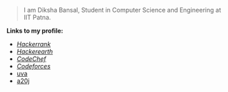 >I am Diksha Bansal, Student in Computer Science and Engineering at IIT Patna.

**Links to my profile:**
* [*Hackerrank*](https://www.hackerrank.com/Diksha11_)
* [*Hackerearth*](https://www.hackerearth.com/@Diksha11_)
* [*CodeChef*](https://www.codechef.com/users/diksha11_)
* [*Codeforces*](http://codeforces.com/profile/Diksha11_)
* [uva](http://uhunt.onlinejudge.org/id/948543)
* [a20j](https://a2oj.com/profile?Username=Diksha11_)




